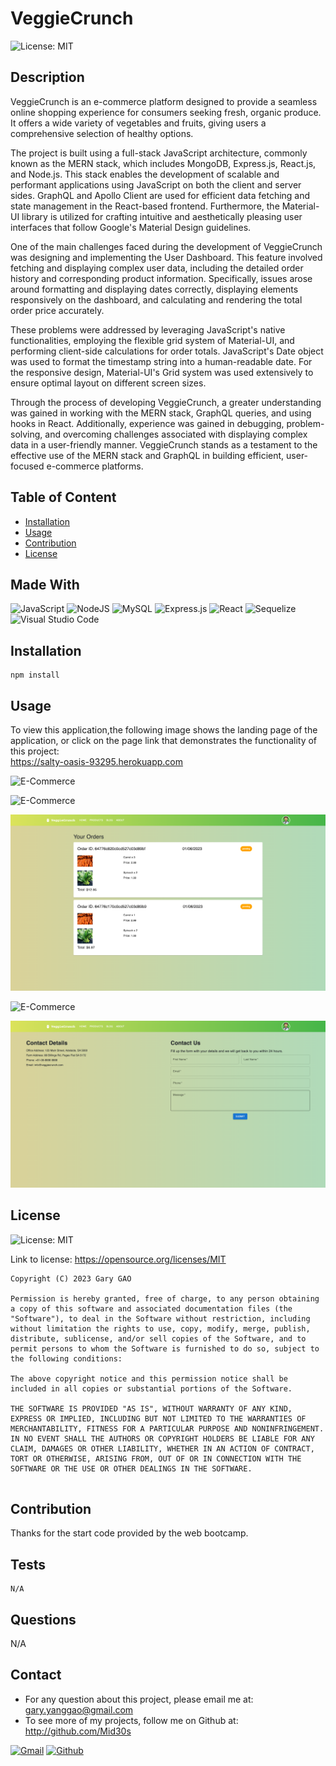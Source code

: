 # VeggieCrunch

![License: MIT](https://img.shields.io/badge/License-MIT-yellow.svg)

## Description

VeggieCrunch is an e-commerce platform designed to provide a seamless online shopping experience for consumers seeking fresh, organic produce. It offers a wide variety of vegetables and fruits, giving users a comprehensive selection of healthy options.

The project is built using a full-stack JavaScript architecture, commonly known as the MERN stack, which includes MongoDB, Express.js, React.js, and Node.js. This stack enables the development of scalable and performant applications using JavaScript on both the client and server sides. GraphQL and Apollo Client are used for efficient data fetching and state management in the React-based frontend. Furthermore, the Material-UI library is utilized for crafting intuitive and aesthetically pleasing user interfaces that follow Google's Material Design guidelines.

One of the main challenges faced during the development of VeggieCrunch was designing and implementing the User Dashboard. This feature involved fetching and displaying complex user data, including the detailed order history and corresponding product information. Specifically, issues arose around formatting and displaying dates correctly, displaying elements responsively on the dashboard, and calculating and rendering the total order price accurately.

These problems were addressed by leveraging JavaScript's native functionalities, employing the flexible grid system of Material-UI, and performing client-side calculations for order totals. JavaScript's Date object was used to format the timestamp string into a human-readable date. For the responsive design, Material-UI's Grid system was used extensively to ensure optimal layout on different screen sizes.

Through the process of developing VeggieCrunch, a greater understanding was gained in working with the MERN stack, GraphQL queries, and using hooks in React. Additionally, experience was gained in debugging, problem-solving, and overcoming challenges associated with displaying complex data in a user-friendly manner. VeggieCrunch stands as a testament to the effective use of the MERN stack and GraphQL in building efficient, user-focused e-commerce platforms.

## Table of Content

* [Installation](#installation)
* [Usage](#usage)
* [Contribution](#contribution)
* [License](#license)
  
## Made With

![JavaScript](https://img.shields.io/badge/javascript-%23323330.svg?style=for-the-badge&logo=javascript&logoColor=%23F7DF1E)
![NodeJS](https://img.shields.io/badge/node.js-6DA55F?style=for-the-badge&logo=node.js&logoColor=white)
![MySQL](https://img.shields.io/badge/mysql-%2300f.svg?style=for-the-badge&logo=mysql&logoColor=white)
![Express.js](https://img.shields.io/badge/express.js-%23404d59.svg?style=for-the-badge&logo=express&logoColor=%2361DAFB)
![React](https://img.shields.io/badge/React-20232A?style=for-the-badge&logo=react&logoColor=61DAFB)
![Sequelize](https://img.shields.io/badge/Sequelize-52B0E7?style=for-the-badge&logo=Sequelize&logoColor=white)
![Visual Studio Code](https://img.shields.io/badge/Visual%20Studio%20Code-0078d7.svg?style=for-the-badge&logo=visual-studio-code&logoColor=white)
  
## Installation  

```
npm install
```

## Usage

To view this application,the following image shows the landing page of the application, or click on the page link that demonstrates the functionality of this project:\
<https://salty-oasis-93295.herokuapp.com>

![E-Commerce](./client/public/images/homepage.png)

![E-Commerce](./client/public/images/product-cart.png)

![E-Commerce](./client/public/images/user-dashboard.png)

![E-Commerce](./client/public/images/blog.png)

![E-Commerce](./client/public/images/contact.png)

## License

![License: MIT](https://img.shields.io/badge/License-MIT-yellow.svg)

Link to license: <https://opensource.org/licenses/MIT>

```
Copyright (C) 2023 Gary GAO

Permission is hereby granted, free of charge, to any person obtaining a copy of this software and associated documentation files (the "Software"), to deal in the Software without restriction, including without limitation the rights to use, copy, modify, merge, publish, distribute, sublicense, and/or sell copies of the Software, and to permit persons to whom the Software is furnished to do so, subject to the following conditions:

The above copyright notice and this permission notice shall be included in all copies or substantial portions of the Software.

THE SOFTWARE IS PROVIDED "AS IS", WITHOUT WARRANTY OF ANY KIND, EXPRESS OR IMPLIED, INCLUDING BUT NOT LIMITED TO THE WARRANTIES OF MERCHANTABILITY, FITNESS FOR A PARTICULAR PURPOSE AND NONINFRINGEMENT. IN NO EVENT SHALL THE AUTHORS OR COPYRIGHT HOLDERS BE LIABLE FOR ANY CLAIM, DAMAGES OR OTHER LIABILITY, WHETHER IN AN ACTION OF CONTRACT, TORT OR OTHERWISE, ARISING FROM, OUT OF OR IN CONNECTION WITH THE SOFTWARE OR THE USE OR OTHER DEALINGS IN THE SOFTWARE.
  
```
  
## Contribution

Thanks for the start code provided by the web bootcamp.

## Tests

```
N/A
```

## Questions

N/A

## Contact

* For any question about this project, please email me at: gary.yanggao@gmail.com
* To see more of my projects, follow me on Github at: <http://github.com/Mid30s>
  
[![Gmail](https://img.shields.io/badge/Gmail-D14836?style=for-the-badge&logo=gmail&logoColor=white)](mailto:gary.yanggao@gmail.com)
[![Github](https://img.shields.io/badge/GitHub-100000?style=for-the-badge&logo=github&logoColor=white)](https://github.com/Mid30s)
